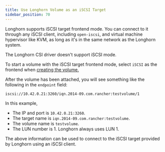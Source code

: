 ```yaml
---
title: Use Longhorn Volume as an iSCSI Target
sidebar_position: 70
---
```


Longhorn supports iSCSI target frontend mode. You can connect to it
through any iSCSI client, including `open-iscsi`, and virtual machine
hypervisor like KVM, as long as it's in the same network as the Longhorn system.

The Longhorn CSI driver doesn't support iSCSI mode.

To start a volume with the iSCSI target frontend mode, select `iSCSI` as the frontend when [creating the volume.](./create-volumes)

After the volume has been attached, you will see something like the following in the `endpoint` field:

```text
iscsi://10.42.0.21:3260/iqn.2014-09.com.rancher:testvolume/1
```

In this example,

- The IP and port is `10.42.0.21:3260`.
- The target name is `iqn.2014-09.com.rancher:testvolume`.
- The volume name is `testvolume`.
- The LUN number is 1. Longhorn always uses LUN 1.

The above information can be used to connect to the iSCSI target provided by Longhorn using an iSCSI client.
